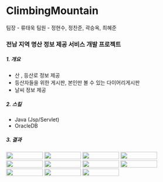# ClimbingMountain
팀장 - 류태욱 
팀원 - 정현수, 정찬준, 곽승옥, 최혜준

### 전남 지역 명산 정보 제공 서비스 개발 프로젝트
##### 1.  개요
- 산 , 등산로 정보 제공
- 등산자들을 위한 게시판, 본인만 볼 수 있는 다이어리게시판
- 날씨 정보 제공

##### 2.  스킬
- Java (Jsp/Servlet) 
- OracleDB

##### 3.  결과

<img src="https://user-images.githubusercontent.com/48702606/157675861-89585a64-893c-46da-9be1-5da528d0facb.png" width="100" height="20">
<img src="https://user-images.githubusercontent.com/48702606/157675863-658047b7-f71d-4a01-a22c-681455c98d76.png" width="100" height="20">
<img src="https://user-images.githubusercontent.com/48702606/157675867-4f0d5975-bcf6-4b85-8fd4-4c5e972d8845.png" width="100" height="20">
<img src="https://user-images.githubusercontent.com/48702606/157675870-1bff8bd3-d05b-4d66-a485-ca6b7e6425b4.png" width="100" height="20">
<img src="https://user-images.githubusercontent.com/48702606/157675875-a7d2e791-64b9-4675-b89b-96845f87c003.png" width="100" height="20">
<img src="https://user-images.githubusercontent.com/48702606/157675876-114412ca-e27b-4944-8320-e0b9ff94a3d2.png" width="100" height="20">
<img src="https://user-images.githubusercontent.com/48702606/157675877-a6a7d93f-8a30-40fe-8fcb-eddd3b71766f.png" width="100" height="20">
<img src="https://user-images.githubusercontent.com/48702606/157675881-e4c3c08d-cce9-4157-b99a-35a31bf6cf25.png" width="100" height="20">
<img src="https://user-images.githubusercontent.com/48702606/157675884-60500173-4973-4e39-948f-590be78016c1.png" width="100" height="20">
<img src="https://user-images.githubusercontent.com/48702606/157675886-12f828f3-11c5-4264-88c8-c749ce1921fb.png" width="100" height="20">
<img src="https://user-images.githubusercontent.com/48702606/157675889-a0643cfe-0cd7-4858-8aab-8725a452db6d.png" width="100" height="20">

